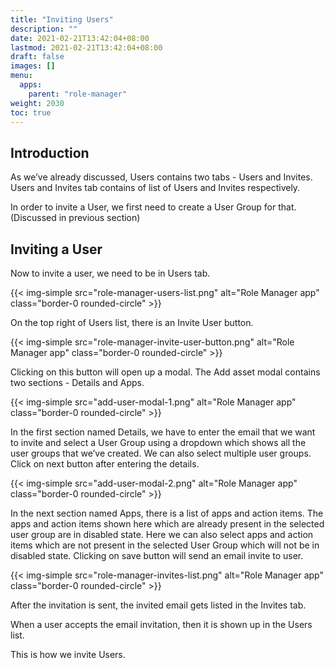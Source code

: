 ```yaml
---
title: "Inviting Users"
description: ""
date: 2021-02-21T13:42:04+08:00
lastmod: 2021-02-21T13:42:04+08:00
draft: false
images: []
menu:
  apps:
    parent: "role-manager"
weight: 2030
toc: true
---
```


## Introduction

As we’ve already discussed, Users contains two tabs - Users and Invites. Users and Invites tab contains of list of Users and Invites respectively.

In order to invite a User, we first need to create a User Group for that. (Discussed in previous section)

## Inviting a User

Now to invite a user, we need to be in Users tab.

{{< img-simple src="role-manager-users-list.png" alt="Role Manager app" class="border-0 rounded-circle" >}}

On the top right of Users list, there is an Invite User button.

{{< img-simple src="role-manager-invite-user-button.png" alt="Role Manager app" class="border-0 rounded-circle" >}}

Clicking on this button will open up a modal. The Add asset modal contains two sections - Details and Apps.

{{< img-simple src="add-user-modal-1.png" alt="Role Manager app" class="border-0 rounded-circle" >}}

In the first section named Details, we have to enter the email that we want to invite and select a User Group using a dropdown which shows all the user groups that we’ve created. We can also select multiple user groups. Click on next button after entering the details.

{{< img-simple src="add-user-modal-2.png" alt="Role Manager app" class="border-0 rounded-circle" >}}

In the next section named Apps, there is a list of apps and action items. The apps and action items shown here which are already present in the selected user group are in disabled state. Here we can also select apps and action items which are not present in the selected User Group which will not be in disabled state. Clicking on save button will send an email invite to user.

{{< img-simple src="role-manager-invites-list.png" alt="Role Manager app" class="border-0 rounded-circle" >}}

After the invitation is sent, the invited email gets listed in the Invites tab.

When a user accepts the email invitation, then it is shown up in the Users list.

This is how we invite Users.
